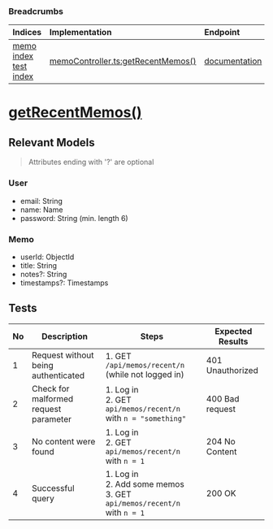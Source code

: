 ### Breadcrumbs

| Indices | Implementation | Endpoint |
| :----------------------------------------------------------- | :-------------------------------------------------------------------------------------------------------------------- | :--------------------------------------------------------------------------------------------------------------------------------------------------------------- |
| [memo index](./index.md)<br>[test index](../index.md) | [memoController.ts:getRecentMemos()](../../../../../backend/src/controllers/memoController.ts#L253-L277) | [documentation](../../endpoints/memos/getRecentMemos.md) |
# [getRecentMemos()](../../../../../backend/src/controllers/memoController.ts)
## Relevant Models
> Attributes ending with '?' are optional
### User
* email: String
* name: Name
* password: String (min. length 6)

### Memo
* userId: ObjectId
* title: String
* notes?: String
* timestamps?: Timestamps
## Tests
| No  | Description                           | Steps                                                                      | Expected Results |
| --- | ------------------------------------- | -------------------------------------------------------------------------- | ---------------- |
| 1   | Request without being authenticated   | 1. GET `/api/memos/recent/n` (while not logged in)                         | 401 Unauthorized |
| 2   | Check for malformed request parameter | 1. Log in<br>2. GET `api/memos/recent/n` with `n = "something"`            | 400 Bad request  |
| 3   | No content were found                 | 1. Log in<br>2. GET `api/memos/recent/n` with `n = 1`                      | 204 No Content   |
| 4   | Successful query                      | 1. Log in<br>2. Add some memos<br>3. GET `api/memos/recent/n` with `n = 1` | 200 OK           |